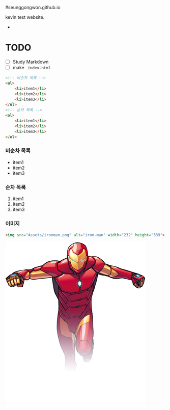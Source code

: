 #seunggongwon.github.io

kevin test website.

-

# TODO

- [ ] Study Markdown
- [ ] make `_index.html`

```html
<!-- 비순차 목록 -->
<ul>
	<li>item1</li>
	<li>item2</li>
	<li>item3</li>
</ul>
<!-- 순차 목록 -->
<ol>
	<li>item1</li>
	<li>item2</li>
	<li>item3</li>
</ol>
```

### 비순차 목록

- item1
- item2
- item3

### 순차 목록

1. item1
1. item2
1. item3

### 이미지

```html
<img src="Assets/ironman.png" alt="iron-man" width="232" height="339">
```

![iron-man](Assets/ironman.png "pusheencat")